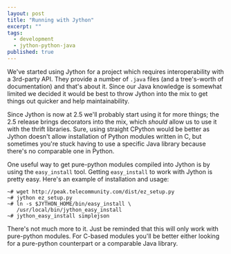 ```yaml
---
layout: post
title: "Running with Jython"
excerpt: ""
tags:
  - development
  - jython-python-java
published: true
---
```


We've started using Jython for a project which requires interoperability with a 3rd-party API. They provide a number of `.java` files (and a tree's-worth of documentation) and that's about it. Since our Java knowledge is somewhat limited we decided it would be best to throw Jython into the mix to get things out quicker and help maintainability.

Since Jython is now at 2.5 we'll probably start using it for more things; the 2.5 release brings decorators into the mix, which _should_ allow us to use it with the thrift libraries. Sure, using straight CPython would be better as Jython doesn't allow installation of Python modules written in C, but sometimes you're stuck having to use a specific Java library because there's no comparable one in Python.

One useful way to get pure-python modules compiled into Jython is by using the `easy_install` tool. Getting `easy_install` to work with Jython is pretty easy. Here's an example of installation and usage:

    ~# wget http://peak.telecommunity.com/dist/ez_setup.py
    ~# jython ez_setup.py
    ~# ln -s $JYTHON_HOME/bin/easy_install \
       /usr/local/bin/jython_easy_install
    ~# jython_easy_install simplejson

There's not much more to it. Just be reminded that this will only work with pure-python modules. For C-based modules you'll be better either looking for a pure-python counterpart or a comparable Java library.
